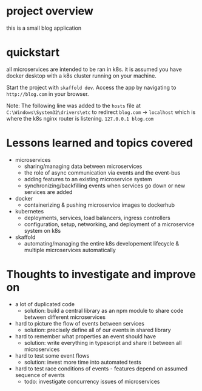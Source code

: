 # project overview
this is a small blog application

# quickstart
all microservices are intended to be ran in k8s.
it is assumed you have docker desktop with a k8s cluster running on your machine.

Start the project with `skaffold dev`.
Access the app by navigating to `http://blog.com` in your browser.

Note: The following line was added to the `hosts` file at `C:\Windows\System32\drivers\etc` to redirect `blog.com` -> `localhost` which is where the k8s nginx router is listening.
`127.0.0.1 blog.com` 

# Lessons learned and topics covered
- microservices
  - sharing/managing data between microservices
  - the role of async communication via events and the event-bus
  - adding features to an existing microservice system
  - synchronizing/backfilling events when services go down or new services are added
- docker
  - containerizing & pushing microservice images to dockerhub 
- kubernetes
  - deployments, services, load balancers, ingress controllers
  - configuration, setup, networking, and deployment of a microservice system on k8s
- skaffold
  - automating/managing the entire k8s developement lifecycle & multiple microservices automatically

# Thoughts to investigate and improve on
- a lot of duplicated code
  - solution: build a central library as an npm module to share code between different microservices
- hard to picture the flow of events between services
  - solution: precisely define all of our events in shared library
- hard to remember what properties an event should have
  - solution: write everything in typescript and share it between all microservices
- hard to test some event flows
  - solution: invest more time into automated tests
- hard to test race conditions of events - features depend on assumed sequence of events
  - todo: investigate concurrency issues of microservices